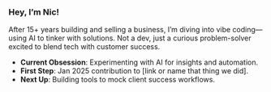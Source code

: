 ### Hey, I’m Nic!  
After 15+ years building and selling a business, I’m diving into vibe coding—using AI to tinker with solutions. Not a dev, just a curious problem-solver excited to blend tech with customer success.  

- **Current Obsession**: Experimenting with AI for insights and automation.  
- **First Step**: Jan 2025 contribution to [link or name that thing we did].  
- **Next Up**: Building tools to mock client success workflows.  
